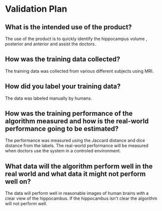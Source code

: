 # Validation Plan

## What is the intended use of the product?

The use of the product is to quickly identify the hippocampus volume , posterior and anterior and assist the doctors.

## How was the training data collected?

The training data was collected from various different subjects using MRI.

## How did you label your training data?

The data was labeled manually by humans.


## How was the training performance of the algorithm measured and how is the real-world performance going to be estimated?

The performance was measured using the Jaccard distance and dice distance from the labels. Τhe real-world performance will be measured when doctors use the system in a controled environment. 


## What data will the algorithm perform well in the real world and what data it might not perform well on?

The data will perform well in reasonable images of human brains with a clear view of the hippocambus. If the hippocambus isn't clear the algorithm will not perform well.

